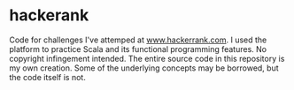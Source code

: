 # hackerank
Code for challenges I've attemped at www.hackerrank.com. I used the platform to practice Scala and its functional programming features. No copyright infingement intended. The entire source code in this repository is my own creation. Some of the underlying concepts may be borrowed, but the code itself is not.
